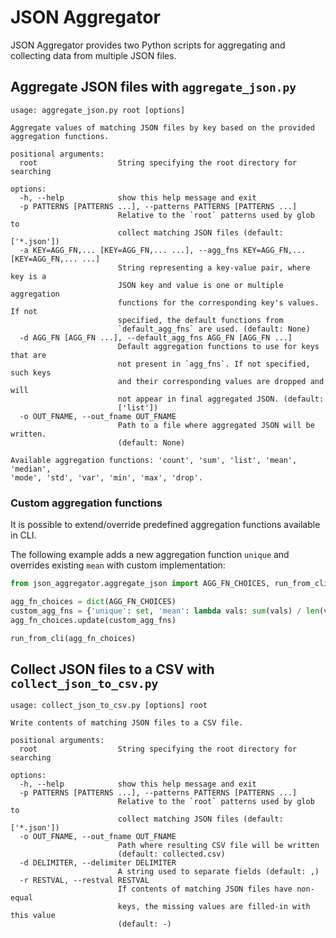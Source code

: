 # JSON Aggregator

JSON Aggregator provides two Python scripts for aggregating and collecting data from multiple JSON files.

## Aggregate JSON files with `aggregate_json.py`

```
usage: aggregate_json.py root [options]

Aggregate values of matching JSON files by key based on the provided
aggregation functions.

positional arguments:
  root                  String specifying the root directory for searching

options:
  -h, --help            show this help message and exit
  -p PATTERNS [PATTERNS ...], --patterns PATTERNS [PATTERNS ...]
                        Relative to the `root` patterns used by glob to
                        collect matching JSON files (default: ['*.json'])
  -a KEY=AGG_FN,... [KEY=AGG_FN,... ...], --agg_fns KEY=AGG_FN,... [KEY=AGG_FN,... ...]
                        String representing a key-value pair, where key is a
                        JSON key and value is one or multiple aggregation
                        functions for the corresponding key's values. If not
                        specified, the default functions from
                        `default_agg_fns` are used. (default: None)
  -d AGG_FN [AGG_FN ...], --default_agg_fns AGG_FN [AGG_FN ...]
                        Default aggregation functions to use for keys that are
                        not present in `agg_fns`. If not specified, such keys
                        and their corresponding values are dropped and will
                        not appear in final aggregated JSON. (default:
                        ['list'])
  -o OUT_FNAME, --out_fname OUT_FNAME
                        Path to a file where aggregated JSON will be written.
                        (default: None)

Available aggregation functions: 'count', 'sum', 'list', 'mean', 'median',
'mode', 'std', 'var', 'min', 'max', 'drop'.
```

### Custom aggregation functions

It is possible to extend/override predefined aggregation functions available in CLI.

The following example adds a new aggregation function `unique` and overrides existing `mean` with custom implementation:

```python
from json_aggregator.aggregate_json import AGG_FN_CHOICES, run_from_cli

agg_fn_choices = dict(AGG_FN_CHOICES)
custom_agg_fns = {'unique': set, 'mean': lambda vals: sum(vals) / len(vals)}
agg_fn_choices.update(custom_agg_fns)

run_from_cli(agg_fn_choices)

```



## Collect JSON files to a CSV with `collect_json_to_csv.py`

```
usage: collect_json_to_csv.py [options] root

Write contents of matching JSON files to a CSV file.

positional arguments:
  root                  String specifying the root directory for searching

options:
  -h, --help            show this help message and exit
  -p PATTERNS [PATTERNS ...], --patterns PATTERNS [PATTERNS ...]
                        Relative to the `root` patterns used by glob to
                        collect matching JSON files (default: ['*.json'])
  -o OUT_FNAME, --out_fname OUT_FNAME
                        Path where resulting CSV file will be written
                        (default: collected.csv)
  -d DELIMITER, --delimiter DELIMITER
                        A string used to separate fields (default: ,)
  -r RESTVAL, --restval RESTVAL
                        If contents of matching JSON files have non-equal
                        keys, the missing values are filled-in with this value
                        (default: -)
```
